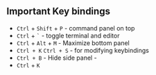 ## Important Key bindings
- `Ctrl` + `Shift` + `P` - command panel on top
- `Ctrl` + `` ` `` - toggle terminal and editor
- `Ctrl` + `Alt` + `M` - Maximize bottom panel
- `Ctrl + K` `Ctrl + S` -  for modifying keybindings
- `Ctrl + B` - Hide side panel -
- `Ctrl` + `K`

## 
